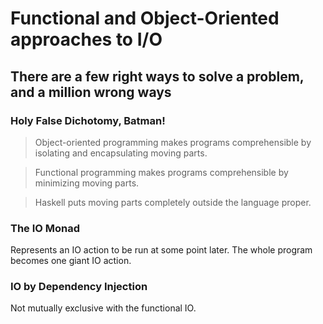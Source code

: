 # Functional and Object-Oriented approaches to I/O

## There are a few right ways to solve a problem, and a million wrong ways

### Holy False Dichotomy, Batman!

> Object-oriented programming makes programs comprehensible by isolating and encapsulating moving parts.

> Functional programming makes programs comprehensible by minimizing moving parts.

> Haskell puts moving parts completely outside the language proper.

### The IO Monad

Represents an IO action to be run at some point later. The whole program becomes one giant IO action.

### IO by Dependency Injection

Not mutually exclusive with the functional IO.

<disqus>
